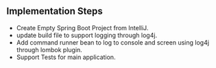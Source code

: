 ## Implementation Steps
- Create Empty Spring Boot Project from IntelliJ.
- update build file to support logging through log4j.
- Add command runner bean to log to console and screen using log4j through lombok plugin.
- Support Tests for main application.


